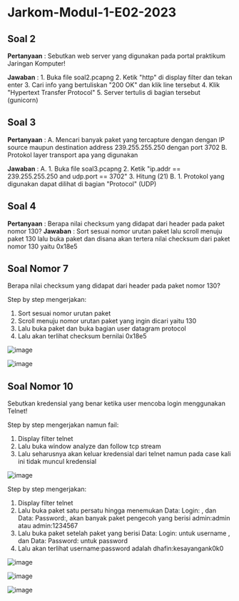 # Jarkom-Modul-1-E02-2023

## Soal 2
**Pertanyaan** : Sebutkan web server yang digunakan pada portal praktikum Jaringan Komputer!

**Jawaban** :   1. Buka file soal2.pcapng
                2. Ketik "http" di display filter dan tekan enter
                3. Cari info yang bertuliskan "200 OK" dan klik line tersebut
                4. Klik "Hypertext Transfer Protocol"
                5. Server tertulis di bagian tersebut (gunicorn)



## Soal 3
**Pertanyaan** : A. Mencari banyak paket yang tercapture dengan dengan IP source maupun destination address 239.255.255.250 dengan port 3702
                 B.	Protokol layer transport apa yang digunakan
                 
**Jawaban** : A. 1. Buka file soal3.pcapng
                 2. Ketik "ip.addr == 239.255.255.250 and udp.port == 3702"
                 3. Hitung (21)
              B. 1. Protokol yang digunakan dapat dilihat di bagian "Protocol" (UDP)



## Soal 4
**Pertanyaan** : Berapa nilai checksum yang didapat dari header pada paket nomor 130?
**Jawaban** : Sort sesuai nomor urutan paket lalu scroll menuju paket 130 lalu buka paket dan disana akan tertera nilai checksum dari paket nomor 130 yaitu 0x18e5

## Soal Nomor 7
Berapa nilai checksum yang didapat dari header pada paket nomor 130?

Step by step mengerjakan:
1. Sort sesuai nomor urutan paket
2. Scroll menuju nomor urutan paket yang ingin dicari yaitu 130
3. Lalu buka paket dan buka bagian user datagram protocol
4. Lalu akan terlihat checksum bernilai 0x18e5

![image](https://github.com/sultanmp/Jarkom-Modul-1-E02-2023/assets/81198376/f6523299-c5ee-434c-a778-5a40c5730de2)

![image](https://github.com/sultanmp/Jarkom-Modul-1-E02-2023/assets/81198376/3a294daf-5236-4138-9922-c4c284a31882)
## Soal Nomor 10
Sebutkan kredensial yang benar ketika user mencoba login menggunakan Telnet!

Step by step mengerjakan namun fail:
1. Display filter telnet
2. Lalu buka window analyze dan follow tcp stream
3. Lalu seharusnya akan keluar kredensial dari telnet namun pada case kali ini tidak muncul kredensial

![image](https://github.com/sultanmp/Jarkom-Modul-1-E02-2023/assets/81198376/3f408578-d1e8-4ede-97da-80f617851bbf)


Step by step mengerjakan:
1. Display filter telnet
2. Lalu buka paket satu persatu hingga menemukan Data: Login: , dan Data: Password:, akan banyak paket pengecoh yang berisi admin:admin atau admin:1234567
3. Lalu buka paket setelah paket yang berisi Data: Login: untuk username , dan Data: Password: untuk password
4. Lalu akan terlihat username:password adalah dhafin:kesayangank0k0

![image](https://github.com/sultanmp/Jarkom-Modul-1-E02-2023/assets/81198376/1dfe273f-0b61-497a-9bfd-f3a50f43b975)

![image](https://github.com/sultanmp/Jarkom-Modul-1-E02-2023/assets/81198376/9f80168d-e11d-4afc-98ce-286a4fa8b1b5)

![image](https://github.com/sultanmp/Jarkom-Modul-1-E02-2023/assets/81198376/129e4cdc-a2b5-41bb-9d38-146b7fd5e5e3)


